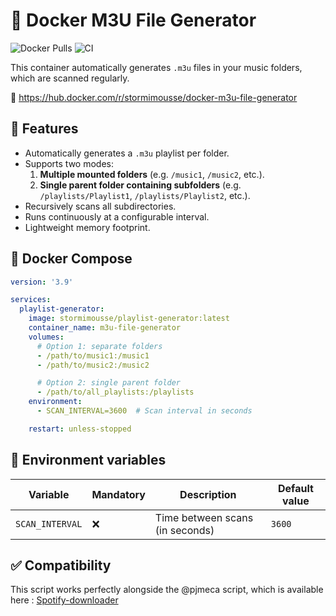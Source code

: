 # 🎵 Docker M3U File Generator

![Docker Pulls](https://img.shields.io/docker/pulls/stormimousse/docker-m3u-file-generator)
![CI](https://github.com/ElStormus/docker-m3u-file-generator/actions/workflows/docker.yml/badge.svg)

This container automatically generates `.m3u` files in your music folders, which are scanned regularly.

🐳 https://hub.docker.com/r/stormimousse/docker-m3u-file-generator

## 📝 Features

- Automatically generates a `.m3u` playlist per folder.
- Supports two modes:
  1. **Multiple mounted folders** (e.g. `/music1`, `/music2`, etc.).
  2. **Single parent folder containing subfolders** (e.g. `/playlists/Playlist1`, `/playlists/Playlist2`, etc.).
- Recursively scans all subdirectories.
- Runs continuously at a configurable interval.
- Lightweight memory footprint.


## 🚀 Docker Compose

```yaml
version: '3.9'

services:
  playlist-generator:
    image: stormimousse/playlist-generator:latest
    container_name: m3u-file-generator
    volumes:
      # Option 1: separate folders
      - /path/to/music1:/music1
      - /path/to/music2:/music2

      # Option 2: single parent folder
      - /path/to/all_playlists:/playlists
    environment:
      - SCAN_INTERVAL=3600  # Scan interval in seconds

    restart: unless-stopped
```

## 🔧 Environment variables

| Variable       | Mandatory   | Description                             | Default value     |
|----------------|-------------|-----------------------------------------|-------------------|
| `SCAN_INTERVAL`| ❌          | Time between scans (in seconds)         | `3600`            |

## ✅ Compatibility

This script works perfectly alongside the @pjmeca script, which is available here : [Spotify-downloader](https://github.com/pjmeca/spotify-downloader)

